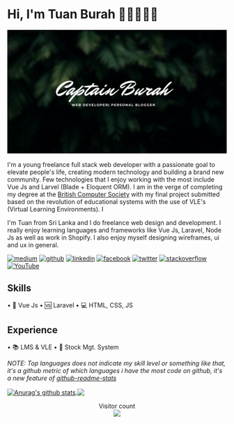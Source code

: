 # Hi, I'm Tuan Burah 👋🏼👨🏼‍💻
<img src="https://github.com/captain-burah/captain-burah/blob/main/Captain%20Burah%20(5).gif" />

I'm a young freelance full stack web developer with a passionate goal to elevate people's life, creating modern technology and building a brand new community. Few technologies that I enjoy working with the most include Vue Js and Larvel (Blade + Eloquent ORM). I am in the verge of completing my degree at the [British Computer Society](https://www.bcs.org/) with my final project submitted based on the revolution of educational systems with the use of VLE's (Virtual Learning Environments). I

I'm Tuan from Sri Lanka and I do freelance web design and development. I really enjoy learning languages and frameworks like Vue Js, Laravel, Node Js as well as work in Shopify. I also enjoy myself designing wireframes, ui and ux in general.

 [<img src='https://cdn.jsdelivr.net/npm/simple-icons@3.0.1/icons/medium.svg' alt='medium' height='40'>](https://tuanburah.medium.com/)  [<img src='https://cdn.jsdelivr.net/npm/simple-icons@3.0.1/icons/github.svg' alt='github' height='40'>](https://github.com/https://github.com/captain-burah)  [<img src='https://cdn.jsdelivr.net/npm/simple-icons@3.0.1/icons/linkedin.svg' alt='linkedin' height='40'>](https://www.linkedin.com/in/https://www.linkedin.com/in/tuan-burah//)  [<img src='https://cdn.jsdelivr.net/npm/simple-icons@3.0.1/icons/facebook.svg' alt='facebook' height='40'>](https://www.facebook.com/https://www.facebook.com/captainburah)  [<img src='https://cdn.jsdelivr.net/npm/simple-icons@3.0.1/icons/twitter.svg' alt='twitter' height='40'>](https://twitter.com/https://twitter.com/Tuan_Burah)  [<img src='https://cdn.jsdelivr.net/npm/simple-icons@3.0.1/icons/stackoverflow.svg' alt='stackoverflow' height='40'>](https://stackoverflow.com/users/https://stackoverflow.com/users/14991937/captain-burah)  [<img src='https://cdn.jsdelivr.net/npm/simple-icons@3.0.1/icons/youtube.svg' alt='YouTube' height='40'>](https://www.youtube.com/channel/https://www.youtube.com/channel/UCulXZgnb_G_r4aCyybXrHcA) 

## Skills
• 🔰 Vue Js
• 🆚 Laravel
• 💻 HTML, CSS, JS

## Experience
• 📚 LMS & VLE
• 🥕 Stock Mgt. System

*NOTE: Top languages does not indicate my skill level or something like that, it's a github metric of which languages i have the most code on github, it's a new feature of [github-readme-stats](https://github.com/anuraghazra/github-readme-stats)*


<a href="https://github.com/captain-burah/github-readme-stats">
  <img align="center" src="https://github-readme-stats.vercel.app/api?username=captain-burah&show_icons=true&include_all_commits=true&theme=nightowl" alt="Anurag's github stats" />
</a>
<a href="https://github.com/captain-burah/github-readme-stats">
  <!-- Change the `github-readme-stats.anuraghazra1.vercel.app` to `github-readme-stats.vercel.app`  -->
  <img align="center" src="https://github-readme-stats.vercel.app/api/top-langs/?username=captain-burah&layout=compact&theme=nightowl" />
</a>

<p align="center"> 
  Visitor count<br>
  <img src="https://profile-counter.glitch.me/captain-burah/count.svg" />
</p>
